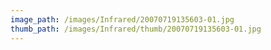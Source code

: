```yaml
---
image_path: /images/Infrared/20070719135603-01.jpg
thumb_path: /images/Infrared/thumb/20070719135603-01.jpg
---
```

